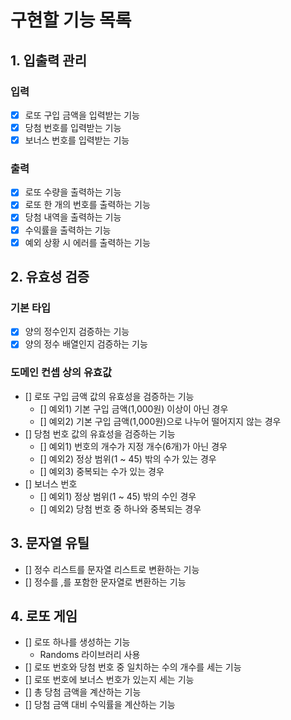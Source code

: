 # 구현할 기능 목록

## 1. 입출력 관리

### 입력

- [x] 로또 구입 금액을 입력받는 기능
- [x] 당첨 번호를 입력받는 기능
- [x] 보너스 번호를 입력받는 기능

### 출력

- [x] 로또 수량을 출력하는 기능
- [x] 로또 한 개의 번호를 출력하는 기능
- [x] 당첨 내역을 출력하는 기능
- [x] 수익률을 출력하는 기능
- [x] 예외 상황 시 에러를 출력하는 기능

## 2. 유효성 검증

### 기본 타입

- [x] 양의 정수인지 검증하는 기능
- [x] 양의 정수 배열인지 검증하는 기능

### 도메인 컨셉 상의 유효값

- [] 로또 구입 금액 값의 유효성을 검증하는 기능
    - [] 예외1) 기본 구입 금액(1,000원) 이상이 아닌 경우
    - [] 예외2) 기본 구입 금액(1,000원)으로 나누어 떨어지지 않는 경우
- [] 당첨 번호 값의 유효성을 검증하는 기능
    - [] 예외1) 번호의 개수가 지정 개수(6개)가 아닌 경우
    - [] 예외2) 정상 범위(1 ~ 45) 밖의 수가 있는 경우
    - [] 예외3) 중복되는 수가 있는 경우
- [] 보너스 번호
    - [] 예외1) 정상 범위(1 ~ 45) 밖의 수인 경우
    - [] 예외2) 당첨 번호 중 하나와 중복되는 경우

## 3. 문자열 유틸

- [] 정수 리스트를 문자열 리스트로 변환하는 기능
- [] 정수를 ,를 포함한 문자열로 변환하는 기능

## 4. 로또 게임

- [] 로또 하나를 생성하는 기능
    - Randoms 라이브러리 사용
- [] 로또 번호와 당첨 번호 중 일치하는 수의 개수를 세는 기능
- [] 로또 번호에 보너스 번호가 있는지 세는 기능
- [] 총 당첨 금액을 계산하는 기능
- [] 당첨 금액 대비 수익률을 계산하는 기능